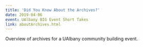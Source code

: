 ```yaml
---
title: 'Did You Know About the Archives?'
date: 2019-04-06
event: UAlbany BIG Event Short Takes
link: aboutArchives.html
---
```

Overview of archives for a UAlbany community building event.
